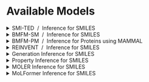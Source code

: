 <!--

DO NOT EDIT
-----------
This file is auto-generated.
To update it, consult instructions:
https://github.com/acceleratedscience/openad-website/tree/generator

-->

# Available Models

<details markdown><summary>SMI-TED &nbsp;/&nbsp; Inference for SMILES</summary>
<div markdown>

[:carbon-icn-github: openad-model-smited](#https://github.com/acceleratedscience/openad-model-smited){ .md-button }
[compose.yml](https://github.com/acceleratedscience/openad-model-smited/raw/main/compose.yaml){ .md-button .md-button--primary download='compose.yml' }
[Instructions](/docs/model-service/prepackaged-models-beta/#deployment-via-container-composeyml){ .md-button .md-button--tertiary }  

This OpenAD service provides access to the **SMILES-based Transformer Encoder-Decoder** (SMILES-TED), which is an encoder-decoder model pre-trained on a curated dataset of 91 million SMILES samples sourced from PubChem, equivalent to 4 billion molecular tokens. SMI-TED supports various complex tasks, including quantum property prediction, with two main variants ( 289 M and 8 × 289 M ).

More information:  
[github.com/IBM/materials](https://github.com/IBM/materials)  
[huggingface.co/ibm/materials.smi-ted](https://huggingface.co/ibm/materials.smi-ted)  
[arxiv.org/abs/2407.20267](https://arxiv.org/abs/2407.20267)

</div>
</details>

<details markdown><summary>BMFM-SM &nbsp;/&nbsp; Inference for SMILES</summary>
<div markdown>

[:carbon-icn-github: bmfm-sm](#https://github.com/acceleratedscience/bmfm-sm){ .md-button }
[compose.yml](https://github.com/acceleratedscience/bmfm-sm/raw/main/compose.yaml){ .md-button .md-button--primary download='compose.yml' }
[Instructions](/docs/model-service/prepackaged-models-beta/#deployment-via-container-composeyml){ .md-button .md-button--tertiary }  

This OpenAD service provides access to the **Biomedmultiview** foundation model with checkpoints for the following properties:

| BACE | BBBP | CLINTOX | ESOL | FREESOLV | HIV |
| ---- | ---- | ------- | ---- | -------- | --- |

| LIPOPHILICITY | MUV | QM7 | SIDER | TOX21 | TOXCAST |
| ------------- | --- | --- | ----- | ----- | ------- |

More information:  
[github.com/BiomedSciAI/biomed-multi-view](https://github.com/BiomedSciAI/biomed-multi-view)  
[arxiv.org/abs/2410.19704](https://arxiv.org/abs/2410.19704)

</div>
</details>

<details markdown><summary>BMFM-PM &nbsp;/&nbsp; Inference for Proteins using MAMMAL</summary>
<div markdown>

[:carbon-icn-github: bmfm_mammal_inference](#https://github.com/acceleratedscience/bmfm_mammal_inference){ .md-button }
[compose.yml](https://github.com/acceleratedscience/bmfm_mammal_inference/raw/main/compose.yaml){ .md-button .md-button--primary download='compose.yml' }
[Instructions](/docs/model-service/prepackaged-models-beta/#deployment-via-container-composeyml){ .md-button .md-button--tertiary }  

This OpenAD service provides access to the **Biomedmultialignment** foundation model with checkpoints for the following properties:

| Sol | DTI |
| --- | --- |

More information:  
[github.com/BiomedSciAI/biomed-multi-alignment](https://github.com/BiomedSciAI/biomed-multi-alignment)

</div>
</details>

<details markdown><summary>REINVENT &nbsp;/&nbsp; Inference for SMILES</summary>
<div markdown>

[:carbon-icn-github: openad_reinvent4](#https://github.com/acceleratedscience/openad_reinvent4){ .md-button }
[compose.yml](https://github.com/acceleratedscience/openad_reinvent4/raw/main/compose.yaml){ .md-button .md-button--primary download='compose.yml' }
[Instructions](/docs/model-service/prepackaged-models-beta/#deployment-via-container-composeyml){ .md-button .md-button--tertiary }  

This OpenAD service provides access to the **REINVENT 4** molecular design tool, which is used for de novo design, scaffold hopping, R-group replacement, linker design, molecule optimization, and other small molecule design tasks. REINVENT uses a Reinforcement Learning (RL) algorithm to generate optimized molecules compliant with a user-defined property profile defined as a multi-component score. Transfer Learning (TL) can be used to create or pre-train a model that generates molecules closer to a set of input molecules. 

More information:  
[github.com/MolecularAI/REINVENT4](https://github.com/MolecularAI/REINVENT4)  
[link.springer.com/article/10.1186/s13321-024-00812-5](https://link.springer.com/article/10.1186/s13321-024-00812-5)

</div>
</details>

<details markdown><summary>Generation Inference for SMILES</summary>
<div markdown>

[:carbon-icn-github: generation_inference_service](#https://github.com/acceleratedscience/generation_inference_service){ .md-button }
[Instructions](/docs/model-service/prepackaged-models-beta/#deployment-via-container){ .md-button .md-button--tertiary }  

_No description available._

</div>
</details>

<details markdown><summary>Property Inference for SMILES</summary>
<div markdown>

[:carbon-icn-github: property_inference_service](#https://github.com/acceleratedscience/property_inference_service){ .md-button }
[Instructions](/docs/model-service/prepackaged-models-beta/#deployment-via-container){ .md-button .md-button--tertiary }  

_No description available._

</div>
</details>

<details markdown><summary>MOLER Inference for SMILES</summary>
<div markdown>

[:carbon-icn-github: moler_inference_service](#https://github.com/acceleratedscience/moler_inference_service){ .md-button }
[Instructions](/docs/model-service/prepackaged-models-beta/#deployment-via-container){ .md-button .md-button--tertiary }  

_No description available._

</div>
</details>

<details markdown><summary>MoLFormer Inference for SMILES</summary>
<div markdown>

[:carbon-icn-github: molformer_inference_service](#https://github.com/acceleratedscience/molformer_inference_service){ .md-button }
[Instructions](/docs/model-service/prepackaged-models-beta/#deployment-via-container){ .md-button .md-button--tertiary }  

_No description available._

</div>
</details>
